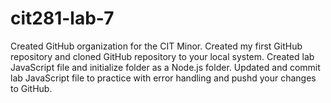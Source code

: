 # cit281-lab-7
Created GitHub organization for the CIT Minor. Created my first GitHub repository and cloned  GitHub repository to your local system. Created lab JavaScript file and initialize folder as a Node.js folder. Updated and commit lab JavaScript file to practice with error handling and pushd your changes to GitHub.
